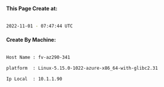 
   
#### This Page Create at:

```bash

2022-11-01 - 07:47:44 UTC

```

#### Create By Machine:

```bash

Host Name : fv-az290-341

platform  : Linux-5.15.0-1022-azure-x86_64-with-glibc2.31

Ip Local  : 10.1.1.90

```

